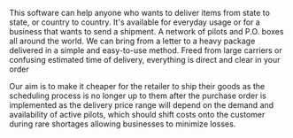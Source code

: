 This software can help anyone who wants to deliver items from state to state, or country to country. It's available for everyday usage or for a business that wants to send a shipment. A network of pilots and P.O. boxes all around the world. We can bring from a letter to a heavy package delivered in a simple and easy-to-use method. Freed from large carriers or confusing estimated time of delivery, everything is direct and clear in your order

Our aim is to make it cheaper for the retailer to ship their goods as the scheduling process is no longer up to them after the purchase order is implemented as the delivery price range will depend on the demand and availability of active pilots, which should shift costs onto the customer during rare shortages allowing businesses to minimize losses.


